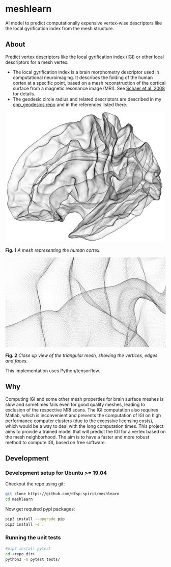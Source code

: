 # meshlearn
AI model to predict computationally expensive vertex-wise descriptors like the local gyrification index from the mesh structure.


## About

Predict vertex descriptors like the local gyrification index (lGI) or other local descriptors for a mesh vertex.

* The local gyrification index is a brain morphometry descriptor used in computational neuroimaging. It describes the folding of the human cortex at a specific point, based on a mesh reconstruction of the cortical surface from a magnetic resonance image (MRI). See [Schaer et al. 2008](https://doi.org/10.1109/TMI.2007.903576) for details.
* The geodesic circle radius and related descriptors are described in my [cpp_geodesics repo](https://github.com/dfsp-spirit/cpp_geodesics) and in the references listed there.


![Vis1](./web/brain_mesh_full.jpg?raw=true "Brain mesh, white surface.")

**Fig. 1** *A mesh representing the human cortex.*

![Vis2](./web/brain_mesh_vertices.jpg?raw=true "Brain mesh, zoomed view that shows the mesh structure.")

**Fig. 2** *Close up view of the triangular mesh, showing the vertices, edges and faces.*

This implementation uses Python/tensorflow.

## Why

Computing lGI and some other mesh properties for brain surface meshes is slow and sometimes fails even for good quality meshes, leading to exclusion of the respective MRI scans. The lGI computation also requires Matlab, which is inconvenient and prevents the computation of lGI on high performance computer clusters (due to the excessive licensing costs), which would be a way to deal with the long computation times. This project aims to provide a trained model that will predict the lGI for a vertex based on the mesh neighborhood. The aim is to have a faster and more robust method to compute lGI, based on free software.

## Development

### Development setup for Ubuntu >= 19.04

Checkout the repo using git:

```bash
git clone https://github.com/dfsp-spirit/meshlearn
cd meshlearn
```

Now get required pypi packages:

```bash
pip3 install --upgrade pip
pip3 install -e .
```

### Running the unit tests

```bash
#pip3 install pytest
cd <repo_dir>
python3 -m pytest tests/
```
